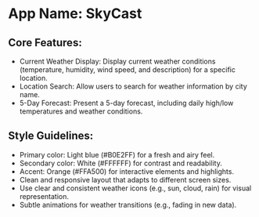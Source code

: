 # **App Name**: SkyCast

## Core Features:

- Current Weather Display: Display current weather conditions (temperature, humidity, wind speed, and description) for a specific location.
- Location Search: Allow users to search for weather information by city name.
- 5-Day Forecast: Present a 5-day forecast, including daily high/low temperatures and weather conditions.

## Style Guidelines:

- Primary color: Light blue (#B0E2FF) for a fresh and airy feel.
- Secondary color: White (#FFFFFF) for contrast and readability.
- Accent: Orange (#FFA500) for interactive elements and highlights.
- Clean and responsive layout that adapts to different screen sizes.
- Use clear and consistent weather icons (e.g., sun, cloud, rain) for visual representation.
- Subtle animations for weather transitions (e.g., fading in new data).